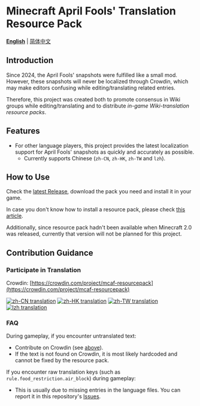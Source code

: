 # Minecraft April Fools' Translation Resource Pack

**[English](README.md)** | [简体中文](README.zh-cn.md)

## Introduction

Since 2024, the April Fools' snapshots were fulfilled like a small mod. However, these snapshots will never be localized through Crowdin, which may make editors confusing while editing/translating related entries.

Therefore, this project was created both to promote consensus in Wiki groups while editing/translating and to distribute *in-game Wiki-translation resource packs*.

## Features

- For other language players, this project provides the latest localization support for April Fools' snapshots as quickly and accurately as possible.
  - Currently supports Chinese (`zh-CN`, `zh-HK`, `zh-TW` and `lzh`).
<!--TODO - For English players, this project also fixes issues like missing translation keys or typos as it can (like file `shepherd_potato.png` for Potato Shepherd was misspelled as `shepard_potato.png` in 2024).-->

## How to Use

Check the [latest Release](https://github.com/mc-wiki/mcaf-resourcepack/releases/latest), download the pack you need and install it in your game.

In case you don't know how to install a resource pack, please check [this article](https://minecraft.wiki/w/Tutorial:Loading_a_resource_pack).

Additionally, since resource pack hadn't been available when Minecraft 2.0 was released, currently that version will not be planned for this project.

## Contribution Guidance

### Participate in Translation

Crowdin: [https://crowdin.com/project/mcaf-resourcepack](https://crowdin.com/project/mcaf-resourcepack)

[![zh-CN translation](https://img.shields.io/badge/dynamic/json?color=blue&label=zh-CN&style=flat&logo=crowdin&query=%24.progress.1.data.translationProgress&url=https%3A%2F%2Fbadges.awesome-crowdin.com%2Fstats-15691355-777584-update.json)](https://crowdin.com/project/mcaf-resourcepack)
[![zh-HK translation](https://img.shields.io/badge/dynamic/json?color=blue&label=zh-HK&style=flat&logo=crowdin&query=%24.progress.2.data.translationProgress&url=https%3A%2F%2Fbadges.awesome-crowdin.com%2Fstats-15691355-777584-update.json)](https://crowdin.com/project/mcaf-resourcepack)
[![zh-TW translation](https://img.shields.io/badge/dynamic/json?color=blue&label=zh-TW&style=flat&logo=crowdin&query=%24.progress.3.data.translationProgress&url=https%3A%2F%2Fbadges.awesome-crowdin.com%2Fstats-15691355-777584-update.json)](https://crowdin.com/project/mcaf-resourcepack)
[![lzh translation](https://img.shields.io/badge/dynamic/json?color=blue&label=lzh&style=flat&logo=crowdin&query=%24.progress.0.data.translationProgress&url=https%3A%2F%2Fbadges.awesome-crowdin.com%2Fstats-15691355-777584-update.json)](https://crowdin.com/project/mcaf-resourcepack)

### FAQ

During gameplay, if you encounter untranslated text:

- Contribute on Crowdin (see [above](#participate-in-translation)).
- If the text is not found on Crowdin, it is most likely hardcoded and cannot be fixed by the resource pack.

If you encounter raw translation keys (such as `rule.food_restriction.air_block`) during gameplay:

- This is usually due to missing entries in the language files. You can report it in this repository's [Issues](https://github.com/mc-wiki/mcaf-resourcepack/issues).
